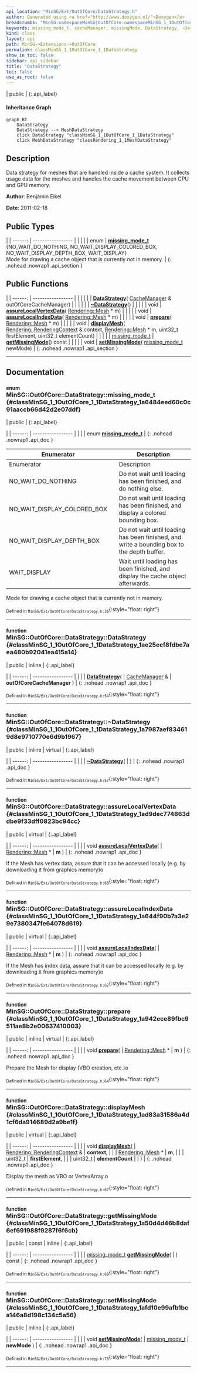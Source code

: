 ```yaml
---
api_location: "MinSG/Ext/OutOfCore/DataStrategy.h"
author: Generated using <a href="http://www.doxygen.nl/">Doxygen</a>
breadcrumbs: "MinSG:namespaceMinSG|OutOfCore:namespaceMinSG_1_1OutOfCore"
keywords: missing_mode_t, cacheManager, missingMode, DataStrategy, ~DataStrategy, assureLocalVertexData, assureLocalIndexData, prepare, displayMesh, getMissingMode, setMissingMode
kind: class
layout: api
path: MinSG->Extensions->OutOfCore
permalink: classMinSG_1_1OutOfCore_1_1DataStrategy
show_in_toc: false
sidebar: api_sidebar
title: "DataStrategy"
toc: false
use_as_root: false
---
```


| public |
{:.api_label}

#### Inheritance Graph

```mermaid
graph BT
	DataStrategy
	DataStrategy --> MeshDataStrategy
	click DataStrategy "classMinSG_1_1OutOfCore_1_1DataStrategy"
	click MeshDataStrategy "classRendering_1_1MeshDataStrategy"
```

## Description



Data strategy for meshes that are handled inside a cache system. It collects usage data for the meshes and handles the cache movement between CPU and GPU memory.



**Author**: Benjamin Eikel



**Date**: 2011-02-18





## Public Types

|
| ------: | ----------------- |
|  | |
| enum | **[missing_mode_t](#classMinSG_1_1OutOfCore_1_1DataStrategy_1a6484eed60c0c91aaccb66d42d2e07ddf)** {NO_WAIT_DO_NOTHING, NO_WAIT_DISPLAY_COLORED_BOX, NO_WAIT_DISPLAY_DEPTH_BOX, WAIT_DISPLAY} <br/> Mode for drawing a cache object that is currently not in memory. |
{: .nohead .nowrap1 .api_section }


## Public Functions

|
| ------: | ----------------- |
|  | |
|  | **[DataStrategy](#classMinSG_1_1OutOfCore_1_1DataStrategy_1ae25ecf8fdbe7aea480b92041ea415a14)**( [CacheManager](classMinSG_1_1OutOfCore_1_1CacheManager) & outOfCoreCacheManager) |
|  | |
|  | **[~DataStrategy](#classMinSG_1_1OutOfCore_1_1DataStrategy_1a7987aef834619d8e9710770e6d9b1967)**() |
|  | |
| void | **[assureLocalVertexData](#classMinSG_1_1OutOfCore_1_1DataStrategy_1ad9dec774863ddbe9f33dff0823bc94cc)**( [Rendering::Mesh](classRendering_1_1Mesh) * m) |
|  | |
| void | **[assureLocalIndexData](#classMinSG_1_1OutOfCore_1_1DataStrategy_1a644f90b7a3e29e7380347fe64078d619)**( [Rendering::Mesh](classRendering_1_1Mesh) * m) |
|  | |
| void | **[prepare](#classMinSG_1_1OutOfCore_1_1DataStrategy_1a942ece89fbc9511ae8b2e00637410003)**( [Rendering::Mesh](classRendering_1_1Mesh) * m) |
|  | |
| void | **[displayMesh](#classMinSG_1_1OutOfCore_1_1DataStrategy_1ad83a31586a4d1cf6da914689d2a9be1f)**( [Rendering::RenderingContext](classRendering_1_1RenderingContext) & context,  [Rendering::Mesh](classRendering_1_1Mesh) * m, uint32_t firstElement, uint32_t elementCount) |
|  | |
| [missing_mode_t](classMinSG_1_1OutOfCore_1_1DataStrategy#classMinSG_1_1OutOfCore_1_1DataStrategy_1a6484eed60c0c91aaccb66d42d2e07ddf) | **[getMissingMode](#classMinSG_1_1OutOfCore_1_1DataStrategy_1a50d4d46b8daf6ef691988f9287f6f6cb)**() const |
|  | |
| void | **[setMissingMode](#classMinSG_1_1OutOfCore_1_1DataStrategy_1afd10e99afb1bca146a8d198c134c5a56)**( [missing_mode_t](classMinSG_1_1OutOfCore_1_1DataStrategy#classMinSG_1_1OutOfCore_1_1DataStrategy_1a6484eed60c0c91aaccb66d42d2e07ddf)  newMode) |
{: .nohead .nowrap1 .api_section }


-------------------------------------------------------------------

## Documentation

### <small>enum</small><br/> MinSG::OutOfCore::DataStrategy::missing_mode_t {#classMinSG_1_1OutOfCore_1_1DataStrategy_1a6484eed60c0c91aaccb66d42d2e07ddf}

| public |
{:.api_label}

|
| ------: | ----------------- |
|  |
| enum **[missing_mode_t](#classMinSG_1_1OutOfCore_1_1DataStrategy_1a6484eed60c0c91aaccb66d42d2e07ddf)** |
{: .nohead .nowrap1 .api_doc }

| Enumerator                  |  | Description                                                                                | 
| --------------------------- | -- | ------------------------------------------------------------------------------------------ | 
| Enumerator                  |  | Description                                                                                | 
| NO_WAIT_DO_NOTHING          |  | Do not wait until loading has been finished, and do nothing else.                          | 
| NO_WAIT_DISPLAY_COLORED_BOX |  | Do not wait until loading has been finished, and display a colored bounding box.           | 
| NO_WAIT_DISPLAY_DEPTH_BOX   |  | Do not wait until loading has been finished, and write a bounding box to the depth buffer. | 
| WAIT_DISPLAY                |  | Wait until loading has been finished, and display the cache object afterwards.             | 

Mode for drawing a cache object that is currently not in memory.





<sub>Defined in `MinSG/Ext/OutOfCore/DataStrategy.h:36`</sub>{:style="float: right"}

-------------------------------------------------------------------

### <small>function</small><br/> MinSG::OutOfCore::DataStrategy::DataStrategy {#classMinSG_1_1OutOfCore_1_1DataStrategy_1ae25ecf8fdbe7aea480b92041ea415a14}

| public | inline |
{:.api_label}

|
| ------: | ----------------- |
|  |
|  **[DataStrategy](#classMinSG_1_1OutOfCore_1_1DataStrategy_1ae25ecf8fdbe7aea480b92041ea415a14)**( |  [CacheManager](classMinSG_1_1OutOfCore_1_1CacheManager) & | **outOfCoreCacheManager** ) |
{: .nohead .nowrap1 .api_doc }





<sub>Defined in `MinSG/Ext/OutOfCore/DataStrategy.h:54`</sub>{:style="float: right"}

-------------------------------------------------------------------

### <small>function</small><br/> MinSG::OutOfCore::DataStrategy::~DataStrategy {#classMinSG_1_1OutOfCore_1_1DataStrategy_1a7987aef834619d8e9710770e6d9b1967}

| public | inline | virtual |
{:.api_label}

|
| ------: | ----------------- |
|  |
|  **[~DataStrategy](#classMinSG_1_1OutOfCore_1_1DataStrategy_1a7987aef834619d8e9710770e6d9b1967)**( |  ) |
{: .nohead .nowrap1 .api_doc }





<sub>Defined in `MinSG/Ext/OutOfCore/DataStrategy.h:57`</sub>{:style="float: right"}

-------------------------------------------------------------------

### <small>function</small><br/> MinSG::OutOfCore::DataStrategy::assureLocalVertexData {#classMinSG_1_1OutOfCore_1_1DataStrategy_1ad9dec774863ddbe9f33dff0823bc94cc}

| public | virtual |
{:.api_label}

|
| ------: | ----------------- |
|  |
| void **[assureLocalVertexData](#classMinSG_1_1OutOfCore_1_1DataStrategy_1ad9dec774863ddbe9f33dff0823bc94cc)**( |  [Rendering::Mesh](classRendering_1_1Mesh) * | **m** ) |
{: .nohead .nowrap1 .api_doc }



If the Mesh has vertex data, assure that it can be accessed locally (e.g. by downloading it from graphics memory)o



<sub>Defined in `MinSG/Ext/OutOfCore/DataStrategy.h:60`</sub>{:style="float: right"}

-------------------------------------------------------------------

### <small>function</small><br/> MinSG::OutOfCore::DataStrategy::assureLocalIndexData {#classMinSG_1_1OutOfCore_1_1DataStrategy_1a644f90b7a3e29e7380347fe64078d619}

| public | virtual |
{:.api_label}

|
| ------: | ----------------- |
|  |
| void **[assureLocalIndexData](#classMinSG_1_1OutOfCore_1_1DataStrategy_1a644f90b7a3e29e7380347fe64078d619)**( |  [Rendering::Mesh](classRendering_1_1Mesh) * | **m** ) |
{: .nohead .nowrap1 .api_doc }



If the Mesh has index data, assure that it can be accessed locally (e.g. by downloading it from graphics memory)o



<sub>Defined in `MinSG/Ext/OutOfCore/DataStrategy.h:62`</sub>{:style="float: right"}

-------------------------------------------------------------------

### <small>function</small><br/> MinSG::OutOfCore::DataStrategy::prepare {#classMinSG_1_1OutOfCore_1_1DataStrategy_1a942ece89fbc9511ae8b2e00637410003}

| public | inline | virtual |
{:.api_label}

|
| ------: | ----------------- |
|  |
| void **[prepare](#classMinSG_1_1OutOfCore_1_1DataStrategy_1a942ece89fbc9511ae8b2e00637410003)**( |  [Rendering::Mesh](classRendering_1_1Mesh) * | **m** ) |
{: .nohead .nowrap1 .api_doc }



Prepare the Mesh for display (VBO creation, etc.)o



<sub>Defined in `MinSG/Ext/OutOfCore/DataStrategy.h:64`</sub>{:style="float: right"}

-------------------------------------------------------------------

### <small>function</small><br/> MinSG::OutOfCore::DataStrategy::displayMesh {#classMinSG_1_1OutOfCore_1_1DataStrategy_1ad83a31586a4d1cf6da914689d2a9be1f}

| public | virtual |
{:.api_label}

|
| ------: | ----------------- |
|  |
| void **[displayMesh](#classMinSG_1_1OutOfCore_1_1DataStrategy_1ad83a31586a4d1cf6da914689d2a9be1f)**( |  [Rendering::RenderingContext](classRendering_1_1RenderingContext) & | **context**, |
| |  [Rendering::Mesh](classRendering_1_1Mesh) * | **m**, |
| | uint32_t | **firstElement**, |
| | uint32_t | **elementCount** |
|   ) |
{: .nohead .nowrap1 .api_doc }



Display the mesh as VBO or VertexArray.o



<sub>Defined in `MinSG/Ext/OutOfCore/DataStrategy.h:67`</sub>{:style="float: right"}

-------------------------------------------------------------------

### <small>function</small><br/> MinSG::OutOfCore::DataStrategy::getMissingMode {#classMinSG_1_1OutOfCore_1_1DataStrategy_1a50d4d46b8daf6ef691988f9287f6f6cb}

| public | const | inline |
{:.api_label}

|
| ------: | ----------------- |
|  |
| [missing_mode_t](classMinSG_1_1OutOfCore_1_1DataStrategy#classMinSG_1_1OutOfCore_1_1DataStrategy_1a6484eed60c0c91aaccb66d42d2e07ddf) **[getMissingMode](#classMinSG_1_1OutOfCore_1_1DataStrategy_1a50d4d46b8daf6ef691988f9287f6f6cb)**( |  ) const |
{: .nohead .nowrap1 .api_doc }





<sub>Defined in `MinSG/Ext/OutOfCore/DataStrategy.h:69`</sub>{:style="float: right"}

-------------------------------------------------------------------

### <small>function</small><br/> MinSG::OutOfCore::DataStrategy::setMissingMode {#classMinSG_1_1OutOfCore_1_1DataStrategy_1afd10e99afb1bca146a8d198c134c5a56}

| public | inline |
{:.api_label}

|
| ------: | ----------------- |
|  |
| void **[setMissingMode](#classMinSG_1_1OutOfCore_1_1DataStrategy_1afd10e99afb1bca146a8d198c134c5a56)**( |  [missing_mode_t](classMinSG_1_1OutOfCore_1_1DataStrategy#classMinSG_1_1OutOfCore_1_1DataStrategy_1a6484eed60c0c91aaccb66d42d2e07ddf)  | **newMode** ) |
{: .nohead .nowrap1 .api_doc }





<sub>Defined in `MinSG/Ext/OutOfCore/DataStrategy.h:73`</sub>{:style="float: right"}

-------------------------------------------------------------------

